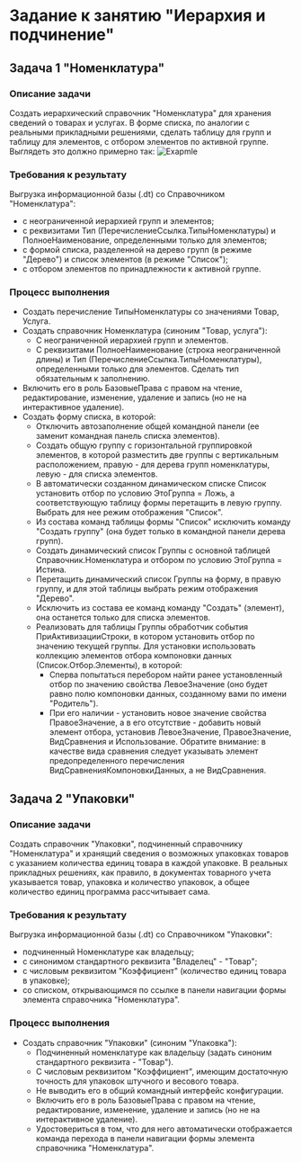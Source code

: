 # Задание к занятию "Иерархия и подчинение"

## Задача 1 "Номенклатура"

### Описание задачи

Создать иерархический справочник "Номенклатура" для хранения сведений о товарах и услугах. В форме списка, по аналогии с реальными прикладными решениями, сделать таблицу для групп и таблицу для элементов, с отбором элементов по активной группе. Выглядеть это должно примерно так:
![Exapmle](https://github.com/netology-code/1c-homeworks/blob/master/homework-4-2-1.png)

### Требования к результату

Выгрузка информационной базы (.dt) со Справочником "Номенклатура":
* с неограниченной иерархией групп и элементов;
* с реквизитами Тип (ПеречислениеСсылка.ТипыНоменклатуры) и ПолноеНаименование, определенными только для элементов;
* с формой списка, разделенной на дерево групп (в режиме "Дерево") и список элементов (в режиме "Список");
* с отбором элементов по принадлежности к активной группе.

### Процесс выполнения

* Создать перечисление ТипыНоменклатуры со значениями Товар, Услуга.
* Создать справочник Номенклатура (синоним "Товар, услуга"):
  * С неограниченной иерархией групп и элементов.
  * С реквизитами ПолноеНаименование (строка неограниченной длины) и Тип (ПеречислениеСсылка.ТипыНоменклатуры), определенными только для элементов. Сделать тип обязательным к заполнению.
* Включить его в роль БазовыеПрава с правом на чтение, редактирование, изменение, удаление и запись (но не на интерактивное удаление).
* Создать форму списка, в которой:
  * Отключить автозаполнение общей командной панели (ее заменит командная панель списка элементов).
  * Создать общую группу с горизонтальной группировкой элементов, в которой разместить две группы с вертикальным расположением, правую - для дерева групп номенклатуры, левую - для списка элементов.
  * В автоматически созданном динамическом списке Список установить отбор по условию ЭтоГруппа = Ложь, а соответствующую таблицу формы перетащить в левую группу. Выбрать для нее режим отображения "Список".
  * Из состава команд таблицы формы "Список" исключить команду "Создать группу" (она будет только в командной панели дерева групп).
  * Создать динамический список Группы с основной таблицей Справочник.Номенклатура и отбором по условию ЭтоГруппа = Истина.
  * Перетащить динамический список Группы на форму, в правую группу, и для этой таблицы выбрать режим отображения "Дерево".
  * Исключить из состава ее команд команду "Создать" (элемент), она останется только для списка элементов.
  * Реализовать для таблицы Группы обработчик события ПриАктивизацииСтроки, в котором установить отбор по значению текущей группы. Для установки использовать коллекцию элементов отбора компоновки данных (Список.Отбор.Элементы), в которой:
    * Сперва попытаться перебором найти ранее установленный отбор по значению свойства ЛевоеЗначение (оно будет равно полю компоновки данных, созданному вами по имени "Родитель").
    * При его наличии - установить новое значение свойства ПравоеЗначение, а в его отсутствие - добавить новый элемент отбора, установив ЛевоеЗначение, ПравоеЗначение, ВидСравнения и Использование. Обратите внимание: в качестве вида сравнения следует указывать элемент предопределенного перечисления ВидСравненияКомпоновкиДанных, а не ВидСравнения.

## Задача 2 "Упаковки"

### Описание задачи

Создать справочник "Упаковки", подчиненный справочнику "Номенклатура" и хранящий сведения о возможных упаковках товаров с указанием количества единиц товара в каждой упаковке. В реальных прикладных решениях, как правило, в документах товарного учета указывается товар, упаковка и количество упаковок, а общее количество единиц программа рассчитывает сама.

### Требования к результату

Выгрузка информационной базы (.dt) со Справочником "Упаковки":
* подчиненный Номенклатуре как владельцу;
* с синонимом стандартного реквизита "Владелец" - "Товар";
* с числовым реквизитом "Коэффициент" (количество единиц товара в упаковке);
* со списком, открывающимся по ссылке в панели навигации формы элемента справочника "Номенклатура".

### Процесс выполнения

* Создать справочник "Упаковки" (синоним "Упаковка"):
  * Подчиненный номенклатуре как владельцу (задать синоним стандартного реквизита - "Товар").
  * С числовым реквизитом "Коэффициент", имеющим достаточную точность для упаковок штучного и весового товара.
  * Не выводить его в общий командный интерфейс конфигурации.
  * Включить его в роль БазовыеПрава с правом на чтение, редактирование, изменение, удаление и запись (но не на интерактивное удаление).
  * Удостовериться в том, что для него автоматически отображается команда перехода в панели навигации формы элемента справочника "Номенклатура".
